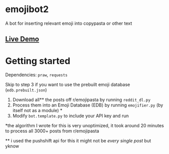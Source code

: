 # emojibot2
A bot for inserting relevant emoji into copypasta or other text

## [Live Demo](http://emoji.tobias.tokyo)

# Getting started

Dependencies: `praw`, `requests`

Skip to step 3 if you want to use the prebuilt emoji database (`edb.prebuilt.json`)

1. Download all** the posts off r/emojipasta by running `reddit_dl.py`
2. Process them into an Emoji Database (EDB) by running `emojifier.py` (by itself not as a module) *
3. Modify `bot.template.py` to include your API key and run


*the algorithm I wrote for this is very unoptimized, it took around 20 minutes to process all 3000+ posts from r/emojipasta

** i used the pushshift api for this it might not be *every single post* but yknow
